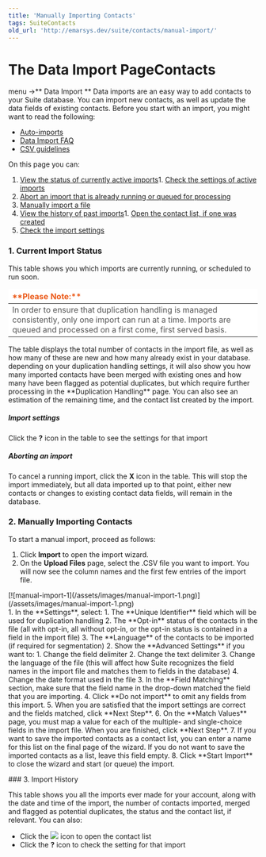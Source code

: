 ```yaml
---
title: 'Manually Importing Contacts'
tags: SuiteContacts
old_url: 'http://emarsys.dev/suite/contacts/manual-import/'
---
```


The Data Import Page**Contacts**
================================

 menu ->** Data Import ** Data imports are an easy way to add contacts to your Suite database. You can import new contacts, as well as update the data fields of existing contacts. Before you start with an import, you might want to read the following:

- [Auto-imports](/Suite/auto-imports.md "Auto-Imports")
- [Data Import FAQ](/Suite/import-faq.md "Data Import FAQ")
- [CSV guidelines](/Resources/csv-files.md "CSV Guidelines")

 On this page you can:

1. [View the status of currently active imports](#current-imports)1. [Check the settings of active imports](#check-settings)
2. [Abort an import that is already running or queued for processing](#abort-import)
2. [Manually import a file](#manual-import)
3. [View the history of past imports](#import-history)1. [Open the contact list, if one was created](#check-list)
2. [Check the import settings](#check-settings2)

### <a name="current-imports"></a>

### 1. Current Import Status

 This table shows you which imports are currently running, or scheduled to run soon.

<table border="0" cellpadding="1" class="wikitable" style="width: 100%;border-width: 0px;border-style: solid"><thead><tr><th style="text-align: left;border-color: #fff;background-color: #fff;color: #eb5a19">**Please Note:**</th> </tr></thead><tbody><tr><td style="text-align: left;border-color: #fff;background-color: #fff;color: #555555">In order to ensure that duplication handling is managed consistently, only one import can run at a time. Imports are queued and processed on a first come, first served basis.</td></tr></tbody></table> The table displays the total number of contacts in the import file, as well as how many of these are new and how many already exist in your database. depending on your duplication handling settings, it will also show you how many imported contacts have been merged with existing ones and how many have been flagged as potential duplicates, but which require further processing in the **Duplication Handling** page. You can also see an estimation of the remaining time, and the contact list created by the import. <a name="check-settings"></a>

##### Import settings

 Click the **?** icon in the table to see the settings for that import <a name="abort-import"></a>

##### Aborting an import

 To cancel a running import, click the **X** icon in the table. This will stop the import immediately, but all data imported up to that point, either new contacts or changes to existing contact data fields, will remain in the database. <a name="manual-import"></a>

### 2. Manually Importing Contacts

 To start a manual import, proceed as follows:

1. Click **Import** to open the import wizard.
2. On the **Upload Files** page, select the .CSV file you want to import. You will now see the column names and the first few entries of the import file.


<div class="row">[![manual-import-1](/assets/images/manual-import-1.png)](/assets/images/manual-import-1.png)</div>1. In the **Settings**, select: 1. The **Unique Identifier** field which will be used for duplication handling
2. The **Opt-in** status of the contacts in the file (all with opt-in, all without opt-in, or the opt-in status is contained in a field in the import file)
3. The **Language** of the contacts to be imported (if required for segmentation)
2. Show the **Advanced Settings** if you want to: 1. Change the field delimiter
2. Change the text delimiter
3. Change the language of the file (this will affect how Suite recognizes the field names in the import file and matches them to fields in the database)
4. Change the date format used in the file
3. In the **Field Matching** section, make sure that the field name in the drop-down matched the field that you are importing.
4. Click **Do not import** to omit any fields from this import.
5. When you are satisfied that the import settings are correct and the fields matched, click **Next Step**.
6. On the **Match Values** page, you must map a value for each of the multiple- and single-choice fields in the import file. When you are finished, click **Next Step**.
7. If you want to save the imported contacts as a contact list, you can enter a name for this list on the final page of the wizard. If you do not want to save the imported contacts as a list, leave this field empty.
8. Click **Start Import** to close the wizard and start (or queue) the import.
 
<a name="import-history"></a>### 3. Import History

 This table shows you all the imports ever made for your account, along with the date and time of the import, the number of contacts imported, merged and flagged as potential duplicates, the status and the contact list, if relevant. You can also:

- <a name="check-list"></a>Click the [![](/assets/images/view_details_icon.png)](/assets/images/view_details_icon.png) icon to open the contact list
- <a name="check-settings2"></a>Click the **?** icon to check the setting for that import